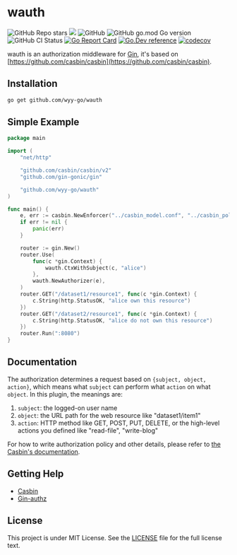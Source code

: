 # wauth

![GitHub Repo stars](https://img.shields.io/github/stars/wyy-go/wauth?style=social)
![](https://img.shields.io/badge/license-MIT-green)
![GitHub](https://img.shields.io/github/license/wyy-go/wauth)
![GitHub go.mod Go version](https://img.shields.io/github/go-mod/go-version/wyy-go/wauth)
![GitHub CI Status](https://img.shields.io/github/workflow/status/wyy-go/wauth/ci?label=CI)
[![Go Report Card](https://goreportcard.com/badge/github.com/wyy-go/wauth)](https://goreportcard.com/report/github.com/wyy-go/wauth)
[![Go.Dev reference](https://img.shields.io/badge/go.dev-reference-blue?logo=go&logoColor=white)](https://pkg.go.dev/github.com/wyy-go/wauth?tab=doc)
[![codecov](https://codecov.io/gh/wyy-go/wauth/branch/main/graph/badge.svg)](https://codecov.io/gh/wyy-go/wauth)


wauth is an authorization middleware for [Gin](https://github.com/gin-gonic/gin), it's based on [https://github.com/casbin/casbin](https://github.com/casbin/casbin).

## Installation

```bash
go get github.com/wyy-go/wauth
```

## Simple Example

```Go
package main

import (
	"net/http"

	"github.com/casbin/casbin/v2"
	"github.com/gin-gonic/gin"

	"github.com/wyy-go/wauth"
)

func main() {
	e, err := casbin.NewEnforcer("../casbin_model.conf", "../casbin_policy.csv")
	if err != nil {
		panic(err)
	}

	router := gin.New()
	router.Use(
		func(c *gin.Context) {
			wauth.CtxWithSubject(c, "alice")
		},
		wauth.NewAuthorizer(e),
	)
	router.GET("/dataset1/resource1", func(c *gin.Context) {
		c.String(http.StatusOK, "alice own this resource")
	})
	router.GET("/dataset2/resource1", func(c *gin.Context) {
		c.String(http.StatusOK, "alice do not own this resource")
	})
	router.Run(":8080")
}
```

## Documentation

The authorization determines a request based on ``{subject, object, action}``, which means what ``subject`` can perform what ``action`` on what ``object``. In this plugin, the meanings are:

1. ``subject``: the logged-on user name
2. ``object``: the URL path for the web resource like "dataset1/item1"
3. ``action``: HTTP method like GET, POST, PUT, DELETE, or the high-level actions you defined like "read-file", "write-blog"

For how to write authorization policy and other details, please refer to [the Casbin's documentation](https://github.com/casbin/casbin).

## Getting Help

- [Casbin](https://github.com/casbin/casbin)
- [Gin-authz](https://github.com/gin-contrib/authz)

## License

This project is under MIT License. See the [LICENSE](LICENSE) file for the full license text.
